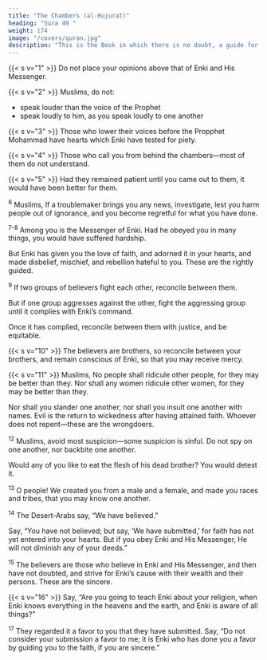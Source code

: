 ```yaml
---
title: "The Chambers (al-Hujurat)"
heading: "Sura 49 "
weight: 174
image: "/covers/quran.jpg"
description: "This is the Book in which there is no doubt, a guide for the righteous."
---
```



{{< s v="1" >}}  Do not place your opinions above that of Enki and His Messenger. 

{{< s v="2" >}}  Muslims, do not:
- speak louder than the voice of the Prophet
- speak loudly to him, as you speak loudly to one another


{{< s v="3" >}}  Those who lower their voices before the Propphet Mohammad have hearts which Enki have tested for piety. 

{{< s v="4" >}}  Those who call you from behind the chambers—most of them do not understand.

{{< s v="5" >}}  Had they remained patient until you came out to them, it would have been better for them. 

<sup>6</sup> Muslims,  If a troublemaker brings you any news, investigate, lest you harm people out of ignorance, and you become regretful for what you have done.

<sup>7-8</sup> Among you is the Messenger of Enki. Had he obeyed you in many things, you would have suffered hardship. 

But Enki has given you the love of faith, and adorned it in your hearts, and made disbelief, mischief, and rebellion hateful to you. These are the rightly guided.

<!-- <sup>8</sup> A Grace and Favor from Enki. Enki is Knowing and Wise. -->

<sup>9</sup> If two groups of believers fight each other, reconcile between them. 

But if one group aggresses against the other, fight the aggressing group until it complies with Enki’s command.

Once it has complied, reconcile between them with justice, and be equitable. 

{{< s v="10" >}}  The believers are brothers, so reconcile between your brothers, and remain conscious of Enki, so that you may receive mercy.

{{< s v="11" >}}  Muslims,  No people shall ridicule other people, for they may be better than they. Nor shall any women ridicule other women, for they may be better than they. 

Nor shall you slander one another, nor shall you insult one another with names. Evil is the return to wickedness after having attained faith. Whoever does not repent—these are the wrongdoers.

<sup>12</sup> Muslims, avoid most suspicion—some suspicion is sinful. Do not spy on one another, nor backbite one another. 

Would any of you like to eat the flesh of his dead brother? You would detest it.

<sup>13</sup> O people! We created you from a male and a female, and made you races and tribes, that
you may know one another. <!-- The best among you in the sight of Enki is the most righteous.
Enki is All-Knowing, Well-Experienced. -->

<sup>14</sup> The Desert-Arabs say, “We have believed.”

Say, “You have not believed; but say, ‘We have submitted,’ for faith has not yet entered into your hearts. But if you obey Enki and His Messenger, He will not diminish any of your deeds.”

<sup>15</sup> The believers are those who believe in Enki and His Messenger, and then have not doubted, and strive for Enki’s cause with their wealth and their persons. These are the sincere.

{{< s v="16" >}} Say, “Are you going to teach Enki about your religion, when Enki knows everything
in the heavens and the earth, and Enki is aware of all things?”

<sup>17</sup> They regarded it a favor to you that they have submitted. Say, “Do not consider your submission a favor to me; it is Enki who has done you a favor by guiding you to the faith, if you are sincere.”


<!-- 18. Enki knows the secrets of the heavens and the earth, and Enki is seeing of everything you do. -->

